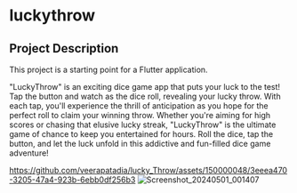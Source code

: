 # luckythrow

## Project Description

This project is a starting point for a Flutter application.


"LuckyThrow" is an exciting dice game app that puts your luck to the test! Tap the 
button and watch as the dice roll, revealing your lucky throw. With each tap, you'll 
experience the thrill of anticipation as you hope for the perfect roll to claim your 
winning throw. Whether you're aiming for high scores or chasing that elusive lucky streak,
"LuckyThrow" is the ultimate game of chance to keep you entertained for hours. Roll the
dice, tap the button, and let the luck unfold in this addictive and fun-filled dice game
adventure!



https://github.com/veerapatadia/lucky_Throw/assets/150000048/3eeea470-3205-47a4-923b-6ebb0df256b3
![Screenshot_20240501_001407](https://github.com/veerapatadia/lucky_Throw/assets/150000048/5429f089-a1be-4ef6-b86c-274eb6e6524e)







